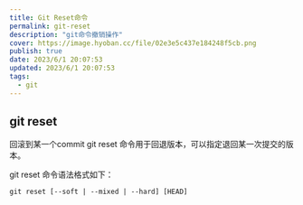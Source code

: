 ```yaml
---
title: Git Reset命令
permalink: git-reset
description: "git命令撤销操作"
cover: https://image.hyoban.cc/file/02e3e5c437e184248f5cb.png
publish: true
date: 2023/6/1 20:07:53
updated: 2023/6/1 20:07:53
tags:
  - git
---
```


## git reset

回滚到某一个commit
git reset 命令用于回退版本，可以指定退回某一次提交的版本。

git reset 命令语法格式如下：

```git
git reset [--soft | --mixed | --hard] [HEAD]
```
